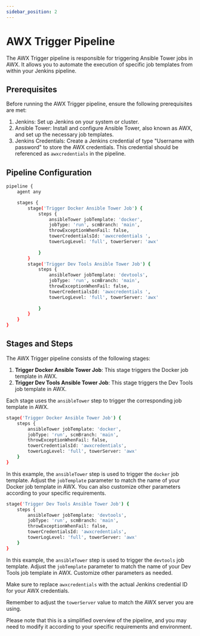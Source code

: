 ```yaml
---
sidebar_position: 2 
---
```

# AWX Trigger Pipeline

The AWX Trigger pipeline is responsible for triggering Ansible Tower jobs in AWX. It allows you to automate the execution of specific job templates from within your Jenkins pipeline.

## Prerequisites
Before running the AWX Trigger pipeline, ensure the following prerequisites are met:

1. Jenkins: Set up Jenkins on your system or cluster.
2. Ansible Tower: Install and configure Ansible Tower, also known as AWX, and set up the necessary job templates.
3. Jenkins Credentials: Create a Jenkins credential of type "Username with password" to store the AWX credentials. This credential should be referenced as `awxcredentials` in the pipeline.

## Pipeline Configuration

```bash
pipeline {
    agent any

    stages {
        stage('Trigger Docker Ansible Tower Job') {
            steps {
                ansibleTower jobTemplate: 'docker',
                jobType: 'run', scmBranch: 'main', 
                throwExceptionWhenFail: false, 
                towerCredentialsId: 'awxcredentials ',
                towerLogLevel: 'full', towerServer: 'awx'            
                
            }
        }
        stage('Trigger Dev Tools Ansible Tower Job') {
            steps {
                ansibleTower jobTemplate: 'devtools',
                jobType: 'run', scmBranch: 'main', 
                throwExceptionWhenFail: false, 
                towerCredentialsId: 'awxcredentials ',
                towerLogLevel: 'full', towerServer: 'awx'            
                
            }
        }
    }
}

```

## Stages and Steps
The AWX Trigger pipeline consists of the following stages:

1. **Trigger Docker Ansible Tower Job**: This stage triggers the Docker job template in AWX.
2. **Trigger Dev Tools Ansible Tower Job**: This stage triggers the Dev Tools job template in AWX.

Each stage uses the `ansibleTower` step to trigger the corresponding job template in AWX.

```bash
stage('Trigger Docker Ansible Tower Job') {
    steps {
        ansibleTower jobTemplate: 'docker',
        jobType: 'run', scmBranch: 'main', 
        throwExceptionWhenFail: false, 
        towerCredentialsId: 'awxcredentials',
        towerLogLevel: 'full', towerServer: 'awx'            
    }
}
```

In this example, the `ansibleTower` step is used to trigger the `docker` job template. Adjust the `jobTemplate` parameter to match the name of your Docker job template in AWX. You can also customize other parameters according to your specific requirements.

```bash
stage('Trigger Dev Tools Ansible Tower Job') {
    steps {
        ansibleTower jobTemplate: 'devtools',
        jobType: 'run', scmBranch: 'main', 
        throwExceptionWhenFail: false, 
        towerCredentialsId: 'awxcredentials',
        towerLogLevel: 'full', towerServer: 'awx'            
    }
}
```

In this example, the `ansibleTower` step is used to trigger the `devtools` job template. Adjust the `jobTemplate` parameter to match the name of your Dev Tools job template in AWX. Customize other parameters as needed.

Make sure to replace `awxcredentials` with the actual Jenkins credential ID for your AWX credentials.

Remember to adjust the `towerServer` value to match the AWX server you are using.

Please note that this is a simplified overview of the pipeline, and you may need to modify it according to your specific requirements and environment.